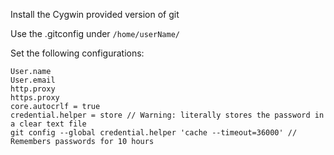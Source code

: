 Install the Cygwin provided version of git  

Use the .gitconfig under ``/home/userName/``

Set the following configurations:  

```
User.name  
User.email  
http.proxy  
https.proxy  
core.autocrlf = true  
credential.helper = store // Warning: literally stores the password in a clear text file
git config --global credential.helper 'cache --timeout=36000' // Remembers passwords for 10 hours
```